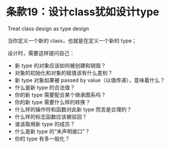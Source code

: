# 条款19：设计class犹如设计type

​	Treat class design as type design

​	当你定义一个新的 class，也就是在定义一个新的 type；

​	设计时，需要这样提问自己：

- 新 type 的对象应该如何被创建和销毁？
- 对象的初始化和对象的赋值该有什么差别？
- 新 type 对象如果被 passed by value（以值传递），意味着什么？
- 什么是新 type 的合法值？
- 你的新 type 需要配合某个继承图系吗？
- 你的新 type 需要什么样的转换？
- 什么样的操作符和函数对此新 type 而言是合理的？
- 什么样的标志函数应该被驳回？
- 谁该取用新 type 的成员？
- 什么是新 type 的“未声明接口”？
- 你的 type 有多一般化？
